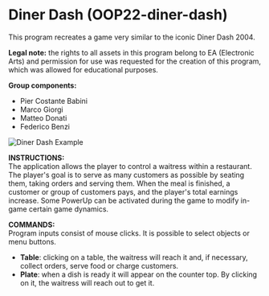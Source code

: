 # **Diner Dash (OOP22-diner-dash)**

This program recreates a game very similar to the iconic Diner Dash 2004.

**Legal note:** the rights to all assets in this program belong to EA (Electronic Arts) and permission for use was requested for the creation of this program, which was allowed for educational purposes.

**Group components:**
- Pier Costante Babini
- Marco Giorgi
- Matteo Donati
- Federico Benzi

![Diner Dash Example](https://user-images.githubusercontent.com/116550787/234021949-2e0a3af7-7ebd-4d34-a0d4-9d514b75ecc0.png)

**INSTRUCTIONS:**\
The application allows the player to control a waitress within a restaurant. The player's goal is to serve as many customers as possible by seating them, taking orders and serving them. When the meal is finished, a customer or group of customers pays, and the player's total earnings increase. Some PowerUp can be activated during the game to modify in-game certain game dynamics.

**COMMANDS:**\
Program inputs consist of mouse clicks. It is possible to select objects or menu buttons.

- **Table**: clicking on a table, the waitress will reach it and, if necessary, collect orders, serve food or charge customers.
- **Plate**: when a dish is ready it will appear on the counter top. By clicking on it, the waitress will reach out to get it.
